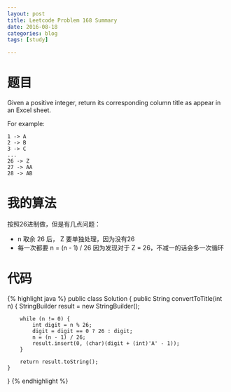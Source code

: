 ```yaml
---
layout: post
title: Leetcode Problem 168 Summary
date: 2016-08-18
categories: blog
tags: [study]

---
```


# 题目

Given a positive integer, return its corresponding column title as appear in an Excel sheet.

For example:

    1 -> A
    2 -> B
    3 -> C
    ...
    26 -> Z
    27 -> AA
    28 -> AB 

# 我的算法

按照26进制做，但是有几点问题：

* n 取余 26 后， Z 要单独处理，因为没有26
* 每一次都要 n = (n - 1) / 26 因为发现对于 Z = 26，不减一的话会多一次循环

# 代码

{% highlight java %}
public class Solution {
    public String convertToTitle(int n) {
        StringBuilder result = new StringBuilder();

        while (n != 0) {
            int digit = n % 26;
            digit = digit == 0 ? 26 : digit;
            n = (n - 1) / 26;
            result.insert(0, (char)(digit + (int)'A' - 1));
        }
        
        return result.toString();
    }
}
{% endhighlight %}